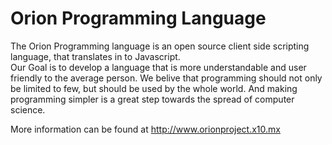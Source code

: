 # Orion Programming Language 

The Orion Programming language is an open source client side scripting language, that translates in to Javascript.  
Our Goal is to develop a language that is more understandable and user friendly to the average person. We belive that 
programming should not only be limited to few, but should be used by the whole world. And making programming simpler is 
a great step towards the spread of computer science.   

More information can be found at http://www.orionproject.x10.mx 
